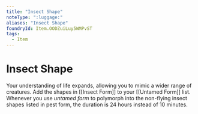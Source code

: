 ```yaml
---
title: "Insect Shape"
noteType: ":luggage:"
aliases: "Insect Shape"
foundryId: Item.OODZuiLuy5WMPvST
tags:
  - Item
---
```


# Insect Shape

Your understanding of life expands, allowing you to mimic a wider range of creatures. Add the shapes in [[Insect Form]] to your [[Untamed Form]] list. Whenever you use _untamed form_ to polymorph into the non-flying insect shapes listed in pest form, the duration is 24 hours instead of 10 minutes.
